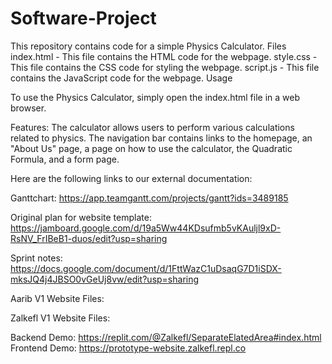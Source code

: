 # Software-Project

This repository contains code for a simple Physics Calculator.
Files
index.html - This file contains the HTML code for the webpage.
style.css - This file contains the CSS code for styling the webpage.
script.js - This file contains the JavaScript code for the webpage.
Usage

To use the Physics Calculator, simply open the index.html file in a web browser.

Features:
The calculator allows users to perform various calculations related to physics. The navigation bar contains links to the homepage, an "About Us" page, a page on how to use the calculator, the Quadratic Formula, and a form page.

Here are the following links to our external documentation:

Ganttchart:
https://app.teamgantt.com/projects/gantt?ids=3489185

Original plan for website template:
https://jamboard.google.com/d/19a5Ww44KDsufmb5vKAuljl9xD-RsNV_FrIBeB1-duos/edit?usp=sharing

Sprint notes:
https://docs.google.com/document/d/1FttWazC1uDsaqG7D1iSDX-mksJQ4j4JBSO0vGeUj8vw/edit?usp=sharing

Aarib V1 Website Files:


Zalkefl V1 Website Files:

Backend Demo: https://replit.com/@Zalkefl/SeparateElatedArea#index.html
Frontend Demo: https://prototype-website.zalkefl.repl.co

